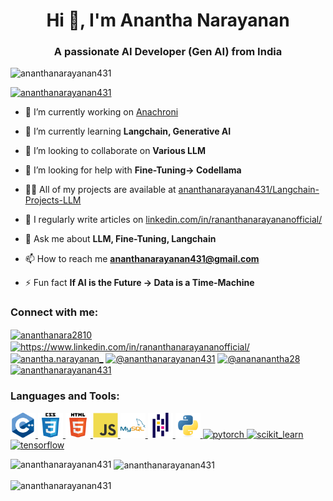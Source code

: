 <h1 align="center">Hi 👋, I'm Anantha Narayanan</h1>
<h3 align="center">A passionate AI Developer (Gen AI) from India</h3>

<p align="left"> <img src="https://komarev.com/ghpvc/?username=ananthanarayanan431&label=Profile%20views&color=0e75b6&style=flat" alt="ananthanarayanan431" /> </p>

<p align="left"> <a href="https://github.com/ryo-ma/github-profile-trophy"><img src="https://github-profile-trophy.vercel.app/?username=ananthanarayanan431" alt="ananthanarayanan431" /></a> </p>

- 🔭 I’m currently working on [Anachroni](https://www.anachroni.co/)

- 🌱 I’m currently learning **Langchain, Generative AI**

- 👯 I’m looking to collaborate on **Various LLM**

- 🤝 I’m looking for help with **Fine-Tuning-> Codellama**

- 👨‍💻 All of my projects are available at [ananthanarayanan431/Langchain-Projects-LLM](https://github.com/ananthanarayanan431/Langchain-Projects-LLM)

- 📝 I regularly write articles on [linkedin.com/in/rananthanarayananofficial/](https://www.linkedin.com/in/rananthanarayananofficial/)

- 💬 Ask me about **LLM, Fine-Tuning, Langchain**

- 📫 How to reach me **ananthanarayanan431@gmail.com**

- ⚡ Fun fact **If AI is the Future -> Data is a Time-Machine**

<h3 align="left">Connect with me:</h3>
<p align="left">
<a href="https://twitter.com/ananthanara2810" target="blank"><img align="center" src="https://raw.githubusercontent.com/rahuldkjain/github-profile-readme-generator/master/src/images/icons/Social/twitter.svg" alt="ananthanara2810" height="30" width="40" /></a>
<a href="https://linkedin.com/in/https://www.linkedin.com/in/rananthanarayananofficial/" target="blank"><img align="center" src="https://raw.githubusercontent.com/rahuldkjain/github-profile-readme-generator/master/src/images/icons/Social/linked-in-alt.svg" alt="https://www.linkedin.com/in/rananthanarayananofficial/" height="30" width="40" /></a>
<a href="https://instagram.com/anantha.narayanan_" target="blank"><img align="center" src="https://raw.githubusercontent.com/rahuldkjain/github-profile-readme-generator/master/src/images/icons/Social/instagram.svg" alt="anantha.narayanan_" height="30" width="40" /></a>
<a href="https://medium.com/@ananthanarayanan431" target="blank"><img align="center" src="https://raw.githubusercontent.com/rahuldkjain/github-profile-readme-generator/master/src/images/icons/Social/medium.svg" alt="@ananthanarayanan431" height="30" width="40" /></a>
<a href="https://www.hackerrank.com/@anananantha28" target="blank"><img align="center" src="https://raw.githubusercontent.com/rahuldkjain/github-profile-readme-generator/master/src/images/icons/Social/hackerrank.svg" alt="@anananantha28" height="30" width="40" /></a>
<a href="https://www.leetcode.com/ananthanarayanan431" target="blank"><img align="center" src="https://raw.githubusercontent.com/rahuldkjain/github-profile-readme-generator/master/src/images/icons/Social/leet-code.svg" alt="ananthanarayanan431" height="30" width="40" /></a>
</p>

<h3 align="left">Languages and Tools:</h3>
<p align="left"> <a href="https://www.w3schools.com/cpp/" target="_blank" rel="noreferrer"> <img src="https://raw.githubusercontent.com/devicons/devicon/master/icons/cplusplus/cplusplus-original.svg" alt="cplusplus" width="40" height="40"/> </a> <a href="https://www.w3schools.com/css/" target="_blank" rel="noreferrer"> <img src="https://raw.githubusercontent.com/devicons/devicon/master/icons/css3/css3-original-wordmark.svg" alt="css3" width="40" height="40"/> </a> <a href="https://www.w3.org/html/" target="_blank" rel="noreferrer"> <img src="https://raw.githubusercontent.com/devicons/devicon/master/icons/html5/html5-original-wordmark.svg" alt="html5" width="40" height="40"/> </a> <a href="https://developer.mozilla.org/en-US/docs/Web/JavaScript" target="_blank" rel="noreferrer"> <img src="https://raw.githubusercontent.com/devicons/devicon/master/icons/javascript/javascript-original.svg" alt="javascript" width="40" height="40"/> </a> <a href="https://www.mysql.com/" target="_blank" rel="noreferrer"> <img src="https://raw.githubusercontent.com/devicons/devicon/master/icons/mysql/mysql-original-wordmark.svg" alt="mysql" width="40" height="40"/> </a> <a href="https://pandas.pydata.org/" target="_blank" rel="noreferrer"> <img src="https://raw.githubusercontent.com/devicons/devicon/2ae2a900d2f041da66e950e4d48052658d850630/icons/pandas/pandas-original.svg" alt="pandas" width="40" height="40"/> </a> <a href="https://www.python.org" target="_blank" rel="noreferrer"> <img src="https://raw.githubusercontent.com/devicons/devicon/master/icons/python/python-original.svg" alt="python" width="40" height="40"/> </a> <a href="https://pytorch.org/" target="_blank" rel="noreferrer"> <img src="https://www.vectorlogo.zone/logos/pytorch/pytorch-icon.svg" alt="pytorch" width="40" height="40"/> </a> <a href="https://scikit-learn.org/" target="_blank" rel="noreferrer"> <img src="https://upload.wikimedia.org/wikipedia/commons/0/05/Scikit_learn_logo_small.svg" alt="scikit_learn" width="40" height="40"/> </a> <a href="https://www.tensorflow.org" target="_blank" rel="noreferrer"> <img src="https://www.vectorlogo.zone/logos/tensorflow/tensorflow-icon.svg" alt="tensorflow" width="40" height="40"/> </a> </p>

<p><img align="left" src="https://github-readme-stats.vercel.app/api/top-langs?username=ananthanarayanan431&show_icons=true&locale=en&layout=compact" alt="ananthanarayanan431" /></p>

<p>&nbsp;<img align="center" src="https://github-readme-stats.vercel.app/api?username=ananthanarayanan431&show_icons=true&locale=en" alt="ananthanarayanan431" /></p>

<p><img align="center" src="https://github-readme-streak-stats.herokuapp.com/?user=ananthanarayanan431&" alt="ananthanarayanan431" /></p>
